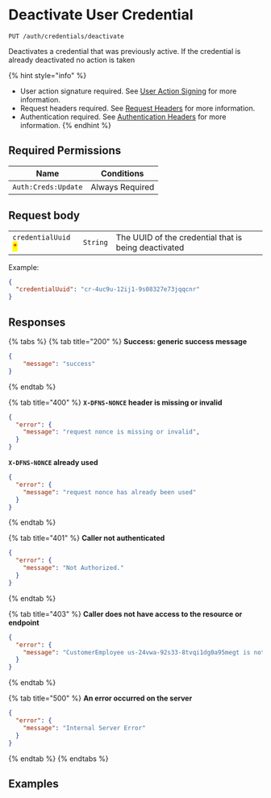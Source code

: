 # Deactivate User Credential

`PUT /auth/credentials/deactivate`

Deactivates a credential that was previously active. If the credential is already deactivated no action is taken

{% hint style="info" %}
* User action signature required. See [User Action Signing](../user-action-signing/) for more information.
* Request headers required. See [Request Headers](../../../getting-started/request-headers.md) for more information.
* Authentication required. See [Authentication Headers](../../../getting-started/request-headers.md#authentication-headers) for more information.
{% endhint %}

## Required Permissions

| Name                  | Conditions                        |
| --------------------- | --------------------------------- |
| `Auth:Creds:Update`   | Always Required                   |

## Request body

| | | |
| - | - | - |
| `credentialUuid` <mark style="color:red;">\*</mark> | `String` | The UUID of the credential that is being deactivated |

Example:
```JSON
{
  "credentialUuid": "cr-4uc9u-12ij1-9s08327e73jqqcnr"
}
```

## Responses

{% tabs %}
{% tab title="200" %}
**Success: generic success message**

```json
{
    "message": "success"
}
```
{% endtab %}

{% tab title="400" %}
**`X-DFNS-NONCE` header is missing or invalid**

```JSON
{
  "error": {
    "message": "request nonce is missing or invalid",
  }
}
```

**`X-DFNS-NONCE` already used**

```JSON
{
  "error": {
    "message": "request nonce has already been used"
  }
}
```
{% endtab %}

{% tab title="401" %}
**Caller not authenticated**

```JSON
{
  "error": {
    "message": "Not Authorized."
  }
}
```
{% endtab %}

{% tab title="403" %}
**Caller does not have access to the resource or endpoint**

```JSON
{
  "error": {
    "message": "CustomerEmployee us-24vwa-92s33-8tvqi1dg0a95megt is not authorized to perform operation (/auth/apps)"
  }
}
```
{% endtab %}

{% tab title="500" %}
**An error occurred on the server**

```JSON
{
  "error": {
    "message": "Internal Server Error"
  }
}
```
{% endtab %}
{% endtabs %}

## Examples
